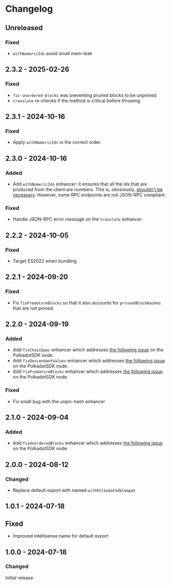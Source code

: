 # Changelog

## Unreleased

### Fixed

- `withNumericIds` avoid small mem-leak

## 2.3.2 - 2025-02-26

### Fixed

- `fix-unordered-blocks` was preventing pruned blocks to be unpinned
- `translate` re-checks if the method is critical before throwing

## 2.3.1 - 2024-10-16

### Fixed

- Apply `withNumericIds` in the correct order.

## 2.3.0 - 2024-10-16

### Added

- Add `withNumericIds` enhancer: it ensures that all the ids that are produced from the client are numbers. This is, obvsiously, [shouldn't be necessary](https://www.jsonrpc.org/specification#request_object). However, some RPC endpoints are not JSON-RPC compliant.

### Fixed

- Handle JSON-RPC error message on the `translate` enhancer.

## 2.2.2 - 2024-10-05

### Fixed

- Target ES2022 when bundling

## 2.2.1 - 2024-09-20

### Fixed

- Fix `fixPrematureBlocks` so that it also accounts for `prrunedBlockHashes` that are not pinned.

## 2.2.0 - 2024-09-19

### Added

- Add `fixChainSpec` enhancer which addresses [the following issue](https://github.com/paritytech/polkadot-sdk/issues/5539) on the PolkadotSDK node.
- Add `fixDescendantValues` enhancer which addresses [the following issue](https://github.com/paritytech/polkadot-sdk/issues/5589) on the PolkadotSDK node.
- Add `fixPrematureBlocks` enhancer which addresses [the following issue](https://github.com/paritytech/polkadot-sdk/issues/5761) on the PolkadotSDK node.

### Fixed

- Fix small bug with the unpin-hash enhancer

## 2.1.0 - 2024-09-04

### Added

- Add `fixUnorderedBlocks` enhancer which addresses [the following issue](https://github.com/paritytech/polkadot-sdk/issues/5512) on the PolkadotSDK node.

## 2.0.0 - 2024-08-12

### Changed

- Replace default export with named `withPolkadotSdkCompat`

## 1.0.1 - 2024-07-18

## Fixed

- Improved intellisense name for default export

## 1.0.0 - 2024-07-18

### Changed

Initial release
